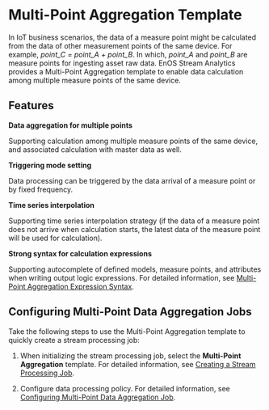 # Multi-Point Aggregation Template

In IoT business scenarios, the data of a measure point might be calculated from the data of other measurement points of the same device. For example, *point_C = point_A + point_B*. In which, *point_A* and *point_B* are measure points for ingesting asset raw data. EnOS Stream Analytics provides a Multi-Point Aggregation template to enable data calculation among multiple measure points of the same device.

## Features

**Data aggregation for multiple points**

Supporting calculation among multiple measure points of the same device, and associated calculation with master data as well.

**Triggering mode setting**

Data processing can be triggered by the data arrival of a measure point or by fixed frequency.

**Time series interpolation**

 Supporting time series interpolation strategy (if the data of a measure point does not arrive when calculation starts, the latest data of the measure point will be used for calculation).

**Strong syntax for calculation expressions**

Supporting autocomplete of defined models, measure points, and attributes when writing output logic expressions. For detailed information, see [Multi-Point Aggregation Expression Syntax](../reference/statement_syntax).

## Configuring Multi-Point Data Aggregation Jobs

Take the following steps to use the Multi-Point Aggregation template to quickly create a stream processing job:

1. When initializing the stream processing job, select the **Multi-Point Aggregation** template. For detailed information, see [Creating a Stream Processing Job](../howto/stream/creating_job).

2. Configure data processing policy. For detailed information, see [Configuring Multi-Point Data Aggregation Job](../howto/stream/configuring_multi_point_template).
